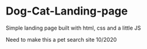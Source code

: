 # Dog-Cat-Landing-page
Simple landing page built with html, css and a little JS

Need to make this a pet search site 10/2020
